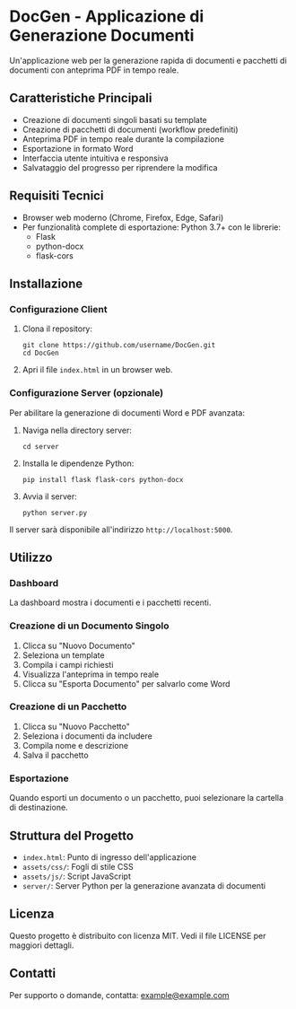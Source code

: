 # DocGen - Applicazione di Generazione Documenti

Un'applicazione web per la generazione rapida di documenti e pacchetti di documenti con anteprima PDF in tempo reale.

## Caratteristiche Principali

- Creazione di documenti singoli basati su template
- Creazione di pacchetti di documenti (workflow predefiniti)
- Anteprima PDF in tempo reale durante la compilazione
- Esportazione in formato Word
- Interfaccia utente intuitiva e responsiva
- Salvataggio del progresso per riprendere la modifica

## Requisiti Tecnici

- Browser web moderno (Chrome, Firefox, Edge, Safari)
- Per funzionalità complete di esportazione: Python 3.7+ con le librerie:
  - Flask
  - python-docx
  - flask-cors

## Installazione

### Configurazione Client

1. Clona il repository:
   ```
   git clone https://github.com/username/DocGen.git
   cd DocGen
   ```

2. Apri il file `index.html` in un browser web.

### Configurazione Server (opzionale)

Per abilitare la generazione di documenti Word e PDF avanzata:

1. Naviga nella directory server:
   ```
   cd server
   ```

2. Installa le dipendenze Python:
   ```
   pip install flask flask-cors python-docx
   ```

3. Avvia il server:
   ```
   python server.py
   ```

Il server sarà disponibile all'indirizzo `http://localhost:5000`.

## Utilizzo

### Dashboard

La dashboard mostra i documenti e i pacchetti recenti.

### Creazione di un Documento Singolo

1. Clicca su "Nuovo Documento"
2. Seleziona un template
3. Compila i campi richiesti
4. Visualizza l'anteprima in tempo reale
5. Clicca su "Esporta Documento" per salvarlo come Word

### Creazione di un Pacchetto

1. Clicca su "Nuovo Pacchetto"
2. Seleziona i documenti da includere
3. Compila nome e descrizione
4. Salva il pacchetto

### Esportazione

Quando esporti un documento o un pacchetto, puoi selezionare la cartella di destinazione.

## Struttura del Progetto

- `index.html`: Punto di ingresso dell'applicazione
- `assets/css/`: Fogli di stile CSS
- `assets/js/`: Script JavaScript
- `server/`: Server Python per la generazione avanzata di documenti

## Licenza

Questo progetto è distribuito con licenza MIT. Vedi il file LICENSE per maggiori dettagli.

## Contatti

Per supporto o domande, contatta: example@example.com
